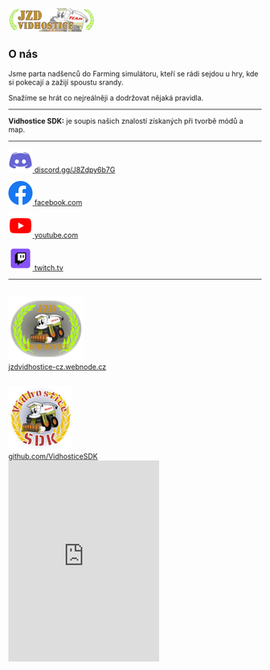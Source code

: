 <a href="https://www.farming-simulator.com/mods.php?org_id=112750"><img class="right" src="img/JZD_Vidhostice_TEAM.jpg" title="Modhub FS22" /></a>

## O nás

Jsme parta nadšenců do Farming simulátoru, kteří se rádi sejdou u hry, kde si pokecají a zažijí spoustu srandy.

Snažíme se hrát co nejreálněji a dodržovat nějaká pravidla.

---

**Vidhostice SDK:**
je soupis našich znalostí získaných při tvorbě módů a map.

---

<a href="https://discord.gg/J8Zdpy6b7G"><img class="middle" src="img/discord-icon.png" alt="Discord"> discord.gg/J8Zdpy6b7G</a>

<a href="https://www.facebook.com/groups/299222317142993/"><img class="middle" src="img/facebook-icon.png" alt="Facebook"> facebook.com</a>

<a href="https://www.youtube.com/@JZD_Vidhostice"><img class="middle" src="img/youtube-icon.png" alt="YouTube"> youtube.com</a>

<a href="https://www.twitch.tv/jzd_vidhostice"><img class="middle" src="img/twitch-icon.png" alt="Twitch"> twitch.tv</a>

---

<div style="padding: 20px 0;">
	<div class="left">
		<div class="text-center">
			<a href="https://jzdvidhostice-cz.webnode.cz">
				<img src="img/JZD_Vidhostice-icon.png" alt="JZD_Vidhostice">
				<br/>
				jzdvidhostice-cz.webnode.cz
			</a>
		</div>
		<div class="text-center">
			<a href="https://github.com/VidhosticeSDK">
				<img style="padding: 30px 0 0 0;" src="img/VidhosticeSDK-icon.png" alt="VidhosticeSDK">
				<br/>
				github.com/VidhosticeSDK
			</a>
		</div>
	</div>
	<iframe class="right" src="https://discord.com/widget?id=893510941780639764&theme=light" width="300" height="400" allowtransparency="true" frameborder="0" sandbox="allow-popups allow-popups-to-escape-sandbox allow-same-origin allow-scripts"></iframe>
	<div class="clear"></div>
</div>

